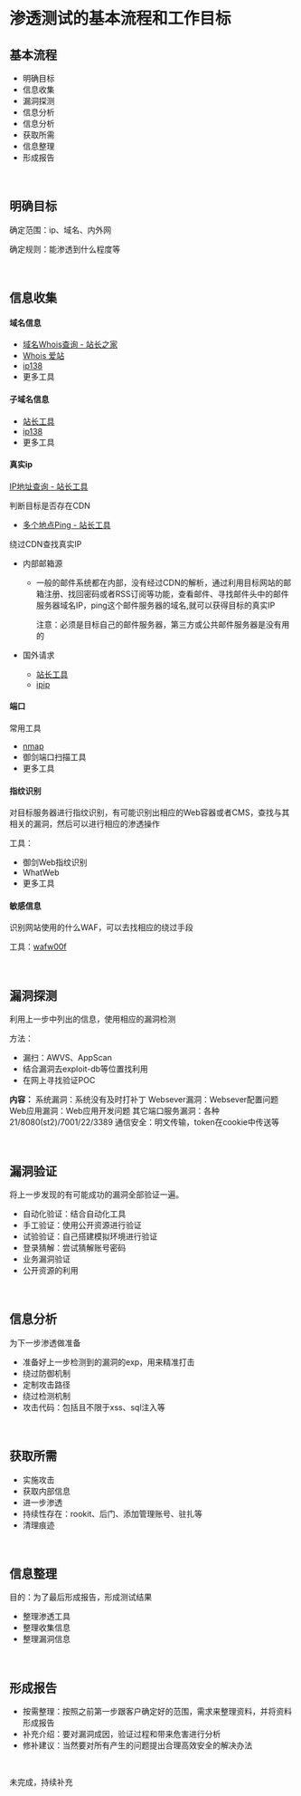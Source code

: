 # 渗透测试的基本流程和工作目标

## 基本流程

- 明确目标
- 信息收集
- 漏洞探测
- 信息分析
- 信息分析
- 获取所需
- 信息整理
- 形成报告

<br>

## 明确目标

确定范围：ip、域名、内外网

确定规则：能渗透到什么程度等

<br>

## 信息收集

#### 域名信息

- [域名Whois查询 - 站长之家](http://whois.chinaz.com/)
- [Whois 爱站](http://whois.aizhan.com/)
- [ip138](https://site.ip138.com/)
- 更多工具

#### 子域名信息

- [站长工具](http://tool.chinaz.com/subdomain)
- [ip138](https://site.ip138.com/tanyiqu.top/domain.htm)
- 更多工具

#### 真实ip

[IP地址查询 - 站长工具](http://mip.chinaz.com/)

判断目标是否存在CDN

- [多个地点Ping - 站长工具](http://ping.chinaz.com/)

绕过CDN查找真实IP

- 内部邮箱源

  - 一般的邮件系统都在内部，没有经过CDN的解析，通过利用目标网站的邮箱注册、找回密码或者RSS订阅等功能，查看邮件、寻找邮件头中的邮件服务器域名IP，ping这个邮件服务器的域名,就可以获得目标的真实IP

    注意：必须是目标自己的邮件服务器，第三方或公共邮件服务器是没有用的

- 国外请求

  - [站长工具](http://ping.chinaz.com/)
  - [ipip](https://tools.ipip.net/newping.php)

#### 端口

常用工具

- [nmap](https://nmap.org/)
- 御剑端口扫描工具
- 更多工具

#### 指纹识别

对目标服务器进行指纹识别，有可能识别出相应的Web容器或者CMS，查找与其相关的漏洞，然后可以进行相应的渗透操作

工具：

- 御剑Web指纹识别
- WhatWeb
- 更多工具

#### 敏感信息

识别网站使用的什么WAF，可以去找相应的绕过手段

工具：[wafw00f](https://github.com/EnableSecurity/wafw00f)

<br>

## 漏洞探测

利用上一步中列出的信息，使用相应的漏洞检测

方法：

- 漏扫：AWVS、AppScan
- 结合漏洞去exploit-db等位置找利用
- 在网上寻找验证POC

**内容：**
系统漏洞：系统没有及时打补丁
Websever漏洞：Websever配置问题
Web应用漏洞：Web应用开发问题
其它端口服务漏洞：各种21/8080(st2)/7001/22/3389
通信安全：明文传输，token在cookie中传送等

<br>

## 漏洞验证

将上一步发现的有可能成功的漏洞全部验证一遍。

- 自动化验证：结合自动化工具
- 手工验证：使用公开资源进行验证
- 试验验证：自己搭建模拟环境进行验证
- 登录猜解：尝试猜解账号密码
- 业务漏洞验证
- 公开资源的利用

<br>

## 信息分析

为下一步渗透做准备

- 准备好上一步检测到的漏洞的exp，用来精准打击
- 绕过防御机制
- 定制攻击路径
- 绕过检测机制
- 攻击代码：包括且不限于xss、sql注入等

<br>

## 获取所需

- 实施攻击
- 获取内部信息
- 进一步渗透
- 持续性存在：rookit、后门、添加管理账号、驻扎等
- 清理痕迹

<br>

## 信息整理

目的：为了最后形成报告，形成测试结果

- 整理渗透工具
- 整理收集信息
- 整理漏洞信息

<br>

## 形成报告

- 按需整理：按照之前第一步跟客户确定好的范围，需求来整理资料，并将资料形成报告
- 补充介绍：要对漏洞成因，验证过程和带来危害进行分析
- 修补建议：当然要对所有产生的问题提出合理高效安全的解决办法

<br>

未完成，持续补充